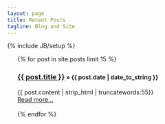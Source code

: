 ```yaml
---
layout: page
title: Recent Posts
tagline: Blog and Site
---
```

{% include JB/setup %}

<ul class="toleft">
    {% for post in site.posts limit 15 %}
    <h3><strong><a href="{{ BASE_PATH }}{{ post.url }}">{{ post.title }}</a></strong><small> &raquo; <span>{{ post.date | date_to_string }}</span></small></h3>
    {{ post.content | strip_html | truncatewords:55}}<br>
    <a href="{{ post.url }}">Read more...</a><br><br>
    {% endfor %}
</ul>




